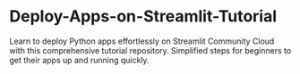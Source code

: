 # Deploy-Apps-on-Streamlit-Tutorial
Learn to deploy Python apps effortlessly on Streamlit Community Cloud with this comprehensive tutorial repository. Simplified steps for beginners to get their apps up and running quickly.
